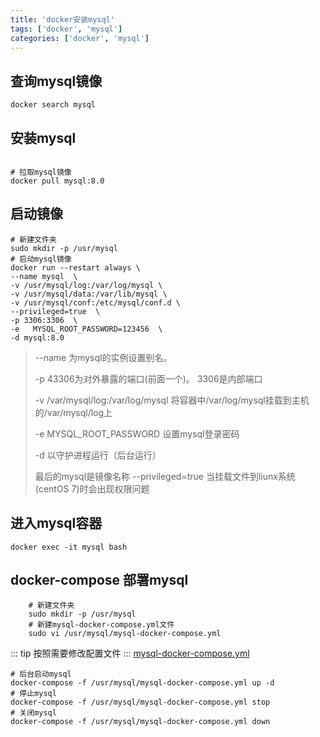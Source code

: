 ```yaml
---
title: 'docker安装mysql'
tags: ['docker', 'mysql']
categories: ['docker', 'mysql']
---
```


## 查询mysql镜像

```shell
docker search mysql
```

## 安装mysql

```shell

# 拉取mysql镜像
docker pull mysql:8.0
```

## 启动镜像

```shell
# 新建文件夹
sudo mkdir -p /usr/mysql
# 启动mysql镜像
docker run --restart always \
--name mysql  \
-v /usr/mysql/log:/var/log/mysql \
-v /usr/mysql/data:/var/lib/mysql \
-v /usr/mysql/conf:/etc/mysql/conf.d \
--privileged=true  \
-p 3306:3306  \
-e   MYSQL_ROOT_PASSWORD=123456  \
-d mysql:8.0
```

> --name 为mysql的实例设置别名。
>
> -p 43306为对外暴露的端口(前面一个)。
> 3306是内部端口
>
> -v /var/mysql/log:/var/log/mysql 将容器中/var/log/mysql挂载到主机的/var/mysql/log上
>
> -e MYSQL_ROOT_PASSWORD 设置mysql登录密码
>
> -d 以守护进程运行（后台运行）
>
> 最后的mysql是镜像名称
> --privileged=true 当挂载文件到liunx系统(centOS 7)时会出现权限问题


## 进入mysql容器

```shell
docker exec -it mysql bash
```

## docker-compose 部署mysql
    
```shell
    # 新建文件夹
    sudo mkdir -p /usr/mysql
    # 新建mysql-docker-compose.yml文件
    sudo vi /usr/mysql/mysql-docker-compose.yml
```
::: tip 按照需要修改配置文件
:::
[mysql-docker-compose.yml](mysql-docker-compose.yml)    
 
```shell
# 后台启动mysql
docker-compose -f /usr/mysql/mysql-docker-compose.yml up -d
# 停止mysql
docker-compose -f /usr/mysql/mysql-docker-compose.yml stop    
# 关闭mysql
docker-compose -f /usr/mysql/mysql-docker-compose.yml down
        
```